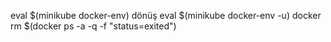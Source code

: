 eval $(minikube docker-env) dönüş eval $(minikube docker-env -u)
docker rm $(docker ps -a -q -f "status=exited")